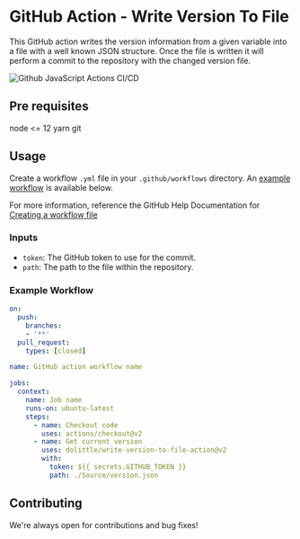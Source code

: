 # GitHub Action - Write Version To File

This GitHub action writes the version information from a given variable into a file with a well known JSON structure.
Once the file is written it will perform a commit to the repository with the changed version file.

![Github JavaScript Actions CI/CD](https://github.com/dolittle/write-version-to-file-action/workflows/Github%20JavaScript%20Actions%20CI/CD/badge.svg)

## Pre requisites

node <= 12
yarn
git

## Usage

Create a workflow `.yml` file in your `.github/workflows` directory. An [example workflow](#example-workflow) is available below.

For more information, reference the GitHub Help Documentation for [Creating a workflow file](https://help.github.com/en/articles/configuring-a-workflow#creating-a-workflow-file)

### Inputs

- `token`: The GitHub token to use for the commit.
- `path`: The path to the file within the repository.

### Example Workflow

```yaml
on:
  push:
    branches:
    - '**'
  pull_request:
    types: [closed]

name: GitHub action workflow name

jobs:
  context:
    name: Job name
    runs-on: ubuntu-latest
    steps:
      - name: Checkout code
        uses: actions/checkout@v2
      - name: Get current version
        uses: dolittle/write-version-to-file-action@v2
        with:
          token: ${{ secrets.GITHUB_TOKEN }}
          path: ./Source/version.json
```

## Contributing

We're always open for contributions and bug fixes!
